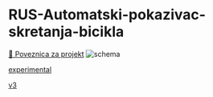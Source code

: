 # RUS-Automatski-pokazivac-skretanja-bicikla
[🔗 Poveznica za projekt](https://wokwi.com/projects/428119088452907009)
![schema](https://github.com/user-attachments/assets/7ef67f94-41b6-42d2-80e2-d4ab7879591e)

[experimental](https://wokwi.com/projects/429212554169964545)


[v3](https://wokwi.com/projects/429320227133652993)

